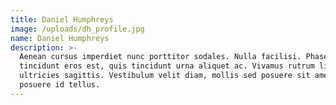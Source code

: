 ```yaml
---
title: Daniel Humphreys
image: /uploads/dh_profile.jpg
name: Daniel Humphreys
description: >-
  Aenean cursus imperdiet nunc porttitor sodales. Nulla facilisi. Phasellus
  tincidunt eros est, quis tincidunt urna aliquet ac. Vivamus rutrum ligula id
  ultricies sagittis. Vestibulum velit diam, mollis sed posuere sit amet,
  posuere id tellus.
---
```


